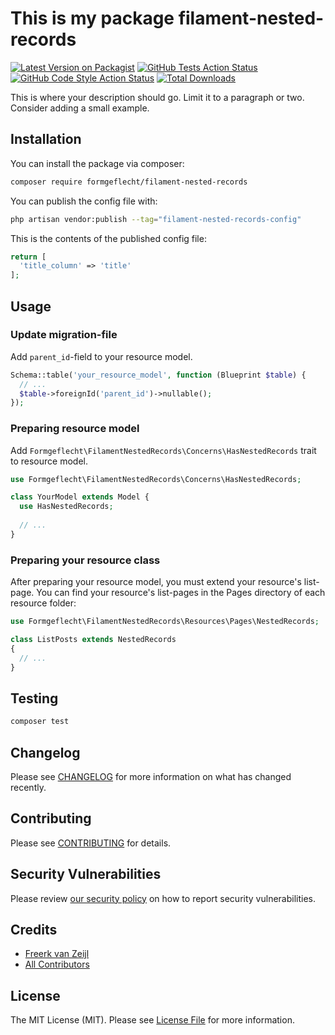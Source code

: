 # This is my package filament-nested-records

[![Latest Version on Packagist](https://img.shields.io/packagist/v/formgeflecht/filament-nested-records.svg?style=flat-square)](https://packagist.org/packages/formgeflecht/filament-nested-records)
[![GitHub Tests Action Status](https://img.shields.io/github/workflow/status/formgeflecht/filament-nested-records/run-tests?label=tests)](https://github.com/formgeflecht/filament-nested-records/actions?query=workflow%3Arun-tests+branch%3Amain)
[![GitHub Code Style Action Status](https://img.shields.io/github/workflow/status/formgeflecht/filament-nested-records/Check%20&%20fix%20styling?label=code%20style)](https://github.com/formgeflecht/filament-nested-records/actions?query=workflow%3A"Check+%26+fix+styling"+branch%3Amain)
[![Total Downloads](https://img.shields.io/packagist/dt/formgeflecht/filament-nested-records.svg?style=flat-square)](https://packagist.org/packages/formgeflecht/filament-nested-records)



This is where your description should go. Limit it to a paragraph or two. Consider adding a small example.

## Installation

You can install the package via composer:

```bash
composer require formgeflecht/filament-nested-records
```

You can publish the config file with:

```bash
php artisan vendor:publish --tag="filament-nested-records-config"
```

This is the contents of the published config file:

```php
return [
  'title_column' => 'title'
];
```

## Usage

### Update migration-file

Add `parent_id`-field to your resource model.

```php
Schema::table('your_resource_model', function (Blueprint $table) {
  // ...
  $table->foreignId('parent_id')->nullable();
});
```

### Preparing resource model

Add `Formgeflecht\FilamentNestedRecords\Concerns\HasNestedRecords` trait to resource model.

```php
use Formgeflecht\FilamentNestedRecords\Concerns\HasNestedRecords;

class YourModel extends Model {
  use HasNestedRecords;
  
  // ...
}
```

### Preparing your resource class

After preparing your resource model, you must extend your resource's list-page. You can find your resource's list-pages in the Pages directory of each resource folder:

```php
use Formgeflecht\FilamentNestedRecords\Resources\Pages\NestedRecords;

class ListPosts extends NestedRecords
{
  // ...
}
```

## Testing

```bash
composer test
```

## Changelog

Please see [CHANGELOG](CHANGELOG.md) for more information on what has changed recently.

## Contributing

Please see [CONTRIBUTING](.github/CONTRIBUTING.md) for details.

## Security Vulnerabilities

Please review [our security policy](../../security/policy) on how to report security vulnerabilities.

## Credits

- [Freerk van Zeijl](https://github.com/fvanzeijl)
- [All Contributors](../../contributors)

## License

The MIT License (MIT). Please see [License File](LICENSE.md) for more information.
